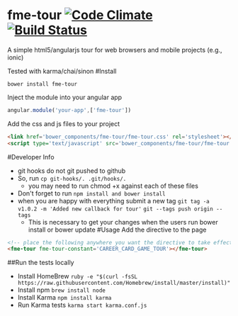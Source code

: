 # fme-tour [![Code Climate](https://codeclimate.com/github/FullMeasureEducation/fme-tour/badges/gpa.svg)](https://codeclimate.com/github/FullMeasureEducation/fme-tour) [![Build Status](https://travis-ci.org/FullMeasureEducation/fme-tour.svg?branch=master)](https://travis-ci.org/FullMeasureEducation/fme-tour)
A simple html5/angularjs tour for web browsers and mobile projects (e.g., ionic)

Tested with karma/chai/sinon
#Install
```
bower install fme-tour
```
Inject the module into your angular app
```js
angular.module('your-app',['fme-tour'])
```

Add the css and js files to your project
```html
<link href='bower_components/fme-tour/fme-tour.css' rel='stylesheet'></link>
<script type='text/javascript' src='bower_components/fme-tour/fme-tour.js'></script>

```
#Developer Info
- git hooks do not git pushed to github
- So, run 
``` cp git-hooks/. .git/hooks/. ```
  - you may need to run chmod +x against each of these files
- Don't forget to run ```npm install and bower install```
- when you are happy with everything submit a new tag ```git tag -a v1.0.2 -m 'Added new callback for tour'``` ```git --tags push origin --tags```
  - This is necessary to get your changes when the users run bower install or bower update 
#Usage
Add the directive to the page
```html
<!-- place the following anywhere you want the directive to take effect. The id is important. It must be set to id="guidance-image-modal" -->
<fme-tour fme-tour-constant='CAREER_CARD_GAME_TOUR'></fme-tour>
```

##Run the tests locally
  - Install HomeBrew
    ```ruby -e "$(curl -fsSL https://raw.githubusercontent.com/Homebrew/install/master/install)"```
  - Install npm
    ```brew install node```
  - Install Karma
    ```npm install karma```
  - Run Karma tests
    ```karma start karma.conf.js```
